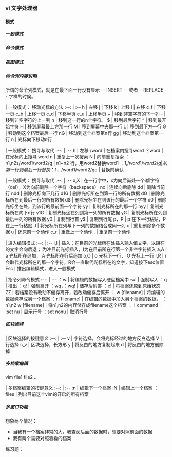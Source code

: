 ### vi 文字处理器

#### 模式

##### 一般模式
##### 命令模式
##### 视图模式

##### 命令列内容说明

所谓的命令列模式，就是在最下面一行没有显示 -- INSERT -- 或者 --REPLACE -- 字样的时候。

| 一般模式： 移动光标的方法 
:--: | :-- 
 h | 左移 
 j | 下移 
 k | 上移 
 l | 右移 
c_f | 下移一页
c_b | 上移一页
c_d | 下移半页
c_u | 上移半页
\+ | 移到非空字符的下一列
\- | 移到非空字符的上一列
n<space> | 移到这一行的n个字符。
$ | 移到最后字符
^ | 移到最开始字符
H | 移到屏幕最上方那一行
M | 移到屏幕中央那一行
L | 移到最下方一行
G | 移动到这个档案最后一行
nG | 移动到这个档案第n行
gg | 移动到这个档案第一行
n<Enter> | 光标向下移动n行

| 一般模式： 搜寻与取代
:--: | :-- 
 h | 左移 
 /word | 在档案内搜寻word
？word | 在光标向上搜寻 word
n | 重复上一次搜索
N | 向前重复搜索
：n1,n2s/word1/word2/g  | n1~n2 行，用word2替换word1
：1,$/word1/word2/g | 从第一行到最后一行替换
：1，$/word1/word2/gc | 替换前确认


| 一般模式： 搜寻与取代
:--: | :-- 
 x,X | 在一行字中，x为向后尚处一个i额字符（del），X为向前删除一个字符（backspace）
nx | 连续向后删除
dd | 删除当前行
ndd | 删除光标向下几行
d1G | 删除光标所在到第一行的所有数据
dG | 删除光标所在到最后一行的所有数据
d$ | 删除光标坐在到该行的最后一个字符
d0 | 删除光标坐在处，到该行的最前面一个字符
yy | 复制光标所在的那一行
nyy | 复制光标所在向下n行
y1G | 复制光标坐在列到第一列的所有数据
yG | 复制光标所在列到最后一列的所有数据
y0 | 复制到行首
y$ | 复制到行尾
p，P | p 在下一行粘贴，P在上一行粘贴
J | 将光标所在列与下一列的数据结合成同一列
c | 重复删除多个数据
u | 还原前一个动作
c_r | 重做上一个动作
. | 重复前一个动作


| 进入编辑模式
:--: | :-- 
i,I | 插入：在目前的光标所在处插入输入值文字，以蹲在的文字会向后退；i为冲目前光标插入，I为在目前所在行第一个非空字符插入
a,A | a 光标所在追加， A 光标所在行后追加
o,O | o 光标下一行， O 光标上一行
r,R | r会取代光标所在的那一个字符，R会一直取代光标所在的文字，知道按下esc位置
Esc | 推出编辑模式，进入一般模式

| 指令列命令模式
:--: | :-- 
：w | 将编辑的数据写入硬盘档案中
:w! | 强制写入 
：q | 推出
：q! | 强制离开
：wq，：wq! | 储存后厉害
：e! | 将档案还原到原始状态
ZZ | 若档案没有改动不储存离开，若改动储存后离开
： w [filename] | 将编辑的数据纯存成另一个档案
：r [filename] | 在编辑的数据中加入另个档案的数据，
：n1,n2 w [filename] | 将n1,n2的内容储存成filename这个档案
：！command | 
:set nu | 显示行号
：set nonu | 取消行号

##### 区块选择
| 区块选择的按键意义
:--: | :-- 
v | 字符选择，会将光标经过的地方反白选择
V | 行选择
c_v | 区块选择，长方形
y | 将反白的地方复制起来
d | 将反白的地方删除掉


##### 多档案编辑
vim file1 file2 ..

| 多档案编辑的按键意义
:--: | :-- 
:n | 编辑下一个档案
:N | 编辑上一个档案
：files | 列出目前这个vim的开启的所有档案

##### 多窗口功能

想象两个情况：
* 当我有一个档案非常的大，我查阅后面的数据时，想要对照前面的数据
* 我有两个需要对照着看的档案

练习题： 






































